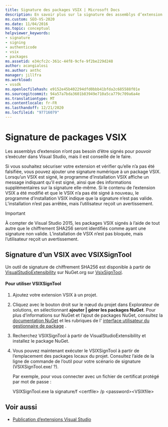 ```yaml
---
title: Signature des packages VSIX | Microsoft Docs
description: En savoir plus sur la signature des assemblys d’extension. Le programme d’installation VSIX affiche un message indiquant qu’un VSIX est signé et des informations sur la signature elle-même.
ms.custom: SEO-VS-2020
ms.date: 11/04/2016
ms.topic: conceptual
helpviewer_keywords:
- signature
- signing
- authenticode
- vsix
- packages
ms.assetid: e34cfc2c-361c-44f8-9cfe-9f2be229d248
author: acangialosi
ms.author: anthc
manager: jillfra
ms.workload:
- vssdk
ms.openlocfilehash: e9152e45b402294dfd0bbb41bfda2c685588f01e
ms.sourcegitcommit: 94a57a7bda3601b83949e710a5ca779c709a6a4e
ms.translationtype: MT
ms.contentlocale: fr-FR
ms.lasthandoff: 12/21/2020
ms.locfileid: "97716079"
---
```

# <a name="signing-vsix-packages"></a>Signature de packages VSIX
Les assemblys d’extension n’ont pas besoin d’être signés pour pouvoir s’exécuter dans Visual Studio, mais il est conseillé de le faire.

 Si vous souhaitez sécuriser votre extension et vérifier qu’elle n’a pas été falsifiée, vous pouvez ajouter une signature numérique à un package VSIX. Lorsqu’un VSIX est signé, le programme d’installation VSIX affiche un message indiquant qu’il est signé, ainsi que des informations supplémentaires sur la signature elle-même. Si le contenu de l’extension VSIX a été modifié et que le VSIX n’a pas été signé à nouveau, le programme d’installation VSIX indique que la signature n’est pas valide. L’installation n’est pas arrêtée, mais l’utilisateur reçoit un avertissement.

> [!IMPORTANT]
> À compter de Visual Studio 2015, les packages VSIX signés à l’aide de tout autre que le chiffrement SHA256 seront identifiés comme ayant une signature non valide. L’installation de VSIX n’est pas bloquée, mais l’utilisateur reçoit un avertissement.

## <a name="signing-a-vsix-with-vsixsigntool"></a>Signature d’un VSIX avec VSIXSignTool
 Un outil de signature de chiffrement SHA256 est disponible à partir de [VisualStudioExtensibility](https://www.nuget.org/profiles/VisualStudioExtensibility) sur NuGet.org sur [VsixSignTool](https://www.nuget.org/packages/Microsoft.VSSDK.Vsixsigntool).

#### <a name="to-use-the-vsixsigntool"></a>Pour utiliser VSIXSignTool

1. Ajoutez votre extension VSIX à un projet.

2. Cliquez avec le bouton droit sur le nœud du projet dans Explorateur de solutions, en sélectionnant **ajouter &#124; gérer les packages NuGet**.  Pour plus d’informations sur NuGet et l’ajout de packages NuGet, consultez la [documentation NuGet](/NuGet) et les rubriques de l' [interface utilisateur du gestionnaire de package](/NuGet/Tools/Package-Manager-UI) .

3. Recherchez VSIXSignTool à partir de VisualStudioExtensibility et installez le package NuGet.

4. Vous pouvez maintenant exécuter le VSIXSignTool à partir de l’emplacement des packages locaux du projet. Consultez l’aide de la ligne de commande de l’outil pour votre scénario de signature (VSIXSignTool.exe/ ?).

   Par exemple, pour vous connecter avec un fichier de certificat protégé par mot de passe :

   VSIXSignTool.exe la signature/f \<certfile> /p \<password>\<VSIXfile>

## <a name="see-also"></a>Voir aussi
- [Publication d’extensions Visual Studio](../extensibility/shipping-visual-studio-extensions.md)
